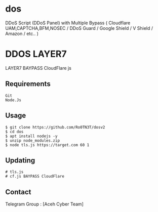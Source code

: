 # dos
DDoS Script (DDoS Panel) with Multiple Bypass ( Cloudflare UAM,CAPTCHA,BFM,NOSEC / DDoS Guard / Google Shield / V Shield / Amazon / etc.. )

# DDOS LAYER7

LAYER7 BAYPASS CloudFlare js


Requirements
------------

    Git
    Node.Js


Usage
-----

    $ git clone https://github.com/Ro0TN3T/dosv2
    $ cd dos
    $ apt install nodejs -y
    $ unzip node_modules.zip
    $ node tls.js https://target.com 60 1


Updating
--------

    # tls.js
    # cf.js BAYPASS CloudFlare
    


Contact
-------

Telegram Group : [Aceh Cyber Team]


[ACT]: https://t.me/AcehCyberTeam/
